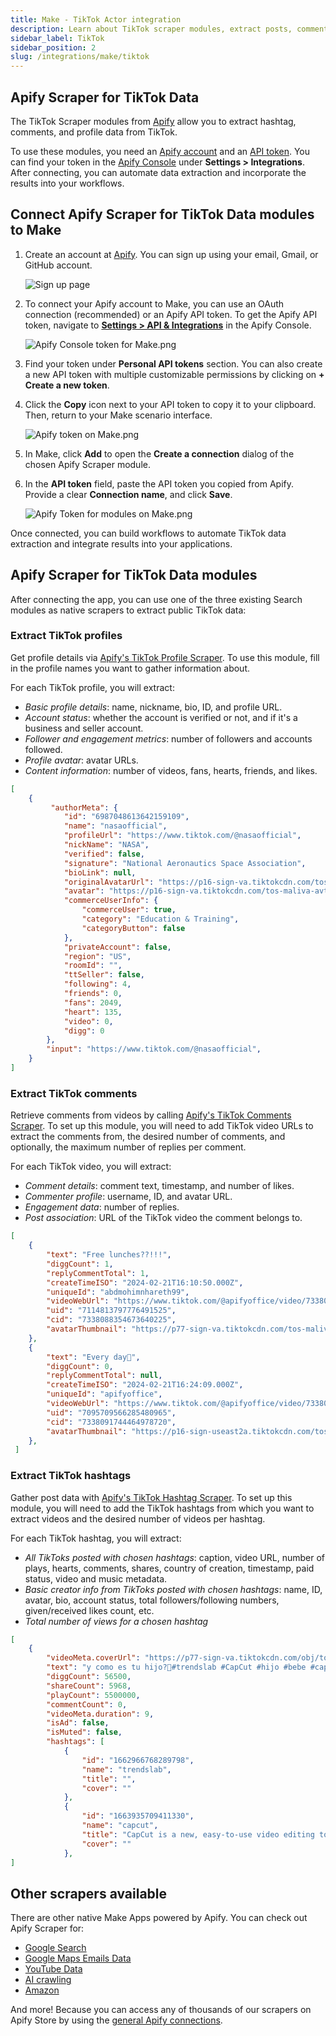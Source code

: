 ```yaml
---
title: Make - TikTok Actor integration
description: Learn about TikTok scraper modules, extract posts, comments, and profile data.
sidebar_label: TikTok
sidebar_position: 2
slug: /integrations/make/tiktok
---
```


## Apify Scraper for TikTok Data

The TikTok Scraper modules from [Apify](https://apify.com) allow you to extract hashtag, comments, and profile data from TikTok.

To use these modules, you need an [Apify account](https://console.apify.com) and an [API token](https://docs.apify.com/platform/integrations/api#api-token). You can find your token in the [Apify Console](https://console.apify.com/) under **Settings > Integrations**. After connecting, you can automate data extraction and incorporate the results into your workflows.

## Connect Apify Scraper for TikTok Data modules to Make

1. Create an account at [Apify](https://console.apify.com/). You can sign up using your email, Gmail, or GitHub account.

    ![Sign up page](images/tiktok/image.png)

1. To connect your Apify account to Make, you can use an OAuth connection (recommended) or an Apify API token. To get the Apify API token, navigate to **[Settings > API & Integrations](https://console.apify.com/settings/integrations)** in the Apify Console.

    ![Apify Console token for Make.png](images/Apify_Console_token_for_Make.png)

1. Find your token under **Personal API tokens** section. You can also create a new API token with multiple customizable permissions by clicking on **+ Create a new token**.
1. Click the **Copy** icon next to your API token to copy it to your clipboard. Then, return to your Make scenario interface.

    ![Apify token on Make.png](images/Apify_token_on_Make.png)

1. In Make, click **Add** to open the **Create a connection** dialog of the chosen Apify Scraper module.
1. In the **API token** field, paste the API token you copied from Apify. Provide a clear **Connection name**, and click **Save**.

    ![Apify Token for modules on Make.png](images/tiktok/image1.png)

Once connected, you can build workflows to automate TikTok data extraction and integrate results into your applications.

## Apify Scraper for TikTok Data modules

After connecting the app, you can use one of the three existing Search modules as native scrapers to extract public TikTok data:

### Extract TikTok profiles

Get profile details via [Apify's TikTok Profile Scraper](https://apify.com/clockworks/tiktok-profile-scraper). To use this module, fill in the profile names you want to gather information about.

For each TikTok profile, you will extract:

- _Basic profile details_: name, nickname, bio, ID,  and profile URL.
- _Account status_: whether the account is verified or not, and if it's a business and seller account.
- _Follower and engagement metrics_: number of followers and accounts followed.
- _Profile avatar_: avatar URLs.
- _Content information_: number of videos, fans, hearts, friends, and likes.

```json title="Profile data, shortened sample"
[
    {
         "authorMeta": {
            "id": "6987048613642159109",
            "name": "nasaofficial",
            "profileUrl": "https://www.tiktok.com/@nasaofficial",
            "nickName": "NASA",
            "verified": false,
            "signature": "National Aeronautics Space Association",
            "bioLink": null,
            "originalAvatarUrl": "https://p16-sign-va.tiktokcdn.com/tos-maliva-avt-0068/6f0cf6a7e7d410e3a624f0af8fa4d314~tplv-tiktokx-cropcenter:720:720.jpeg?dr=10399&nonce=84125&refresh_token=05118aa7a7b44a43f792d1a09d7bfecf&x-expires=1740060000&x-signature=NKl%2Fc2Ma6bNAhN2pHpCRWflSejQ%3D&idc=no1a&ps=13740610&shcp=81f88b70&shp=a5d48078&t=4d5b0474",
            "avatar": "https://p16-sign-va.tiktokcdn.com/tos-maliva-avt-0068/6f0cf6a7e7d410e3a624f0af8fa4d314~tplv-tiktokx-cropcenter:720:720.jpeg?dr=10399&nonce=84125&refresh_token=05118aa7a7b44a43f792d1a09d7bfecf&x-expires=1740060000&x-signature=NKl%2Fc2Ma6bNAhN2pHpCRWflSejQ%3D&idc=no1a&ps=13740610&shcp=81f88b70&shp=a5d48078&t=4d5b0474",
            "commerceUserInfo": {
                "commerceUser": true,
                "category": "Education & Training",
                "categoryButton": false
            },
            "privateAccount": false,
            "region": "US",
            "roomId": "",
            "ttSeller": false,
            "following": 4,
            "friends": 0,
            "fans": 2049,
            "heart": 135,
            "video": 0,
            "digg": 0
        },
        "input": "https://www.tiktok.com/@nasaofficial",
    }
]
```

### Extract TikTok comments

Retrieve comments from videos by calling [Apify's TikTok Comments Scraper](https://apify.com/clockworks/tiktok-comments-scraper).  To set up this module, you will need to add TikTok video URLs to extract the comments from, the desired number of comments, and optionally, the maximum number of replies per comment.

For each TikTok video, you will extract:

- _Comment details_: comment text, timestamp, and number of likes.
- _Commenter profile_: username, ID, and avatar URL.
- _Engagement data_: number of replies.
- _Post association_: URL of the TikTok video the comment belongs to.

```json title="Comment data, shortened sample"
[
    {
        "text": "Free lunches??!!!",
        "diggCount": 1,
        "replyCommentTotal": 1,
        "createTimeISO": "2024-02-21T16:10:50.000Z",
        "uniqueId": "abdmohimnhareth99",
        "videoWebUrl": "https://www.tiktok.com/@apifyoffice/video/7338085038258457889",
        "uid": "7114813797776491525",
        "cid": "7338088354673640225",
        "avatarThumbnail": "https://p77-sign-va.tiktokcdn.com/tos-maliva-avt-0068/e678ece1460eac51f1c4ed95db9a8e31~tplv-tiktokx-cropcenter:100:100.jpg?dr=10399&nonce=21560&refresh_token=3d45927e8ec8daaf4c27956e2fdaa849&x-expires=1739973600&x-signature=aFYfAqAMHdHdad9pNzOgThjcgds%3D&idc=no1a&ps=13740610&shcp=ff37627b&shp=30310797&t=4d5b0474"
    },
    {
        "text": "Every day🤭",
        "diggCount": 0,
        "replyCommentTotal": null,
        "createTimeISO": "2024-02-21T16:24:09.000Z",
        "uniqueId": "apifyoffice",
        "videoWebUrl": "https://www.tiktok.com/@apifyoffice/video/7338085038258457889",
        "uid": "7095709566285480965",
        "cid": "7338091744464978720",
        "avatarThumbnail": "https://p16-sign-useast2a.tiktokcdn.com/tos-useast2a-avt-0068-euttp/2c511269b14f70cca0c11c3285ddc668~tplv-tiktokx-cropcenter:100:100.jpg?dr=10399&nonce=11659&refresh_token=c2a577eebaa68fc73aac11e9b99fefcb&x-expires=1739973600&x-signature=LUTudhynytGwrfL9MKFHKO8v7EA%3D&idc=no1a&ps=13740610&shcp=ff37627b&shp=30310797&t=4d5b0474"
    },
 ]
```

### Extract TikTok hashtags

Gather post data with [Apify's TikTok Hashtag Scraper](https://apify.com/clockworks/tiktok-hashtag-scraper). To set up this module, you will need to add the TikTok hashtags from which you want to extract videos and the desired number of videos per hashtag.

For each TikTok hashtag, you will extract:

- _All TikToks posted with chosen hashtags_: caption, video URL, number of plays, hearts, comments, shares, country of creation, timestamp, paid status, video and music metadata.
- _Basic creator info from TikToks posted with chosen hashtags_: name, ID, avatar, bio, account status, total followers/following numbers, given/received likes count, etc.
- _Total number of views for a chosen hashtag_

```json title="Hashtag data, shortened sample"
[
    {
        "videoMeta.coverUrl": "https://p77-sign-va.tiktokcdn.com/obj/tos-maliva-p-0068/1824f891fd0e48e7bf46513f27383e20_1727638068?lk3s=b59d6b55&x-expires=1740060000&x-signature=PNotHaeJ5nqiyt6zbbZqi4RljzA%3D&shp=b59d6b55&shcp=-",
        "text": "y como es tu hijo?🥰#trendslab #CapCut #hijo #bebe #capcutamor #amordemivida #parati ",
        "diggCount": 56500,
        "shareCount": 5968,
        "playCount": 5500000,
        "commentCount": 0,
        "videoMeta.duration": 9,
        "isAd": false,
        "isMuted": false,
        "hashtags": [
            {
                "id": "1662966768289798",
                "name": "trendslab",
                "title": "",
                "cover": ""
            },
            {
                "id": "1663935709411330",
                "name": "capcut",
                "title": "CapCut is a new, easy-to-use video editing tool designed for mobile platforms. CapCut provides users with a wide range of video editing functions, filters, audio &amp; visual effects, video templates, while keeping it free of charge and ads-free. Everyone can be a creator by using CapCut.  \n\nStart creating your cool videos today: \nhttps://capcut.onelink.me/XKqI/228cad85",
                "cover": ""
            },
]
```

## Other scrapers available

There are other native Make Apps powered by Apify. You can check out Apify Scraper for:

- [Google Search](/platform/integrations/make/search)
- [Google Maps Emails Data](/platform/integrations/make/maps)
- [YouTube Data](/platform/integrations/make/youtube)
- [AI crawling](/platform/integrations/make/ai-crawling)
- [Amazon](/platform/integrations/make/amazon)

And more! Because you can access any of thousands of our scrapers on Apify Store by using the [general Apify connections](https://www.make.com/en/integrations/apify).
